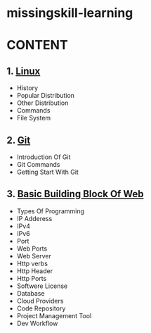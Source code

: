 # missingskill-learning
# CONTENT
## 1. [Linux](https://github.com/iamsushil9264/missingskill-learning/blob/main/Linux.md)
- History
- Popular Distribution
- Other Distribution
- Commands
- File System 

## 2. [Git](https://github.com/iamsushil9264/missingskill-learning/blob/main/Git.md) 
- Introduction Of Git
- Git Commands
- Getting Start With Git 

## 3. [Basic Building Block Of Web](https://github.com/iamsushil9264/missingskill-learning/blob/main/Basic_Build_Block.md)
- Types Of Programming 
- IP Adderess
- IPv4
- IPv6
- Port
- Web Ports
- Web Server 
- Http verbs
- Http Header
- Http Ports
- Softwere License
- Database
- Cloud Providers
- Code Repository
- Project Management Tool
- Dev Workflow
